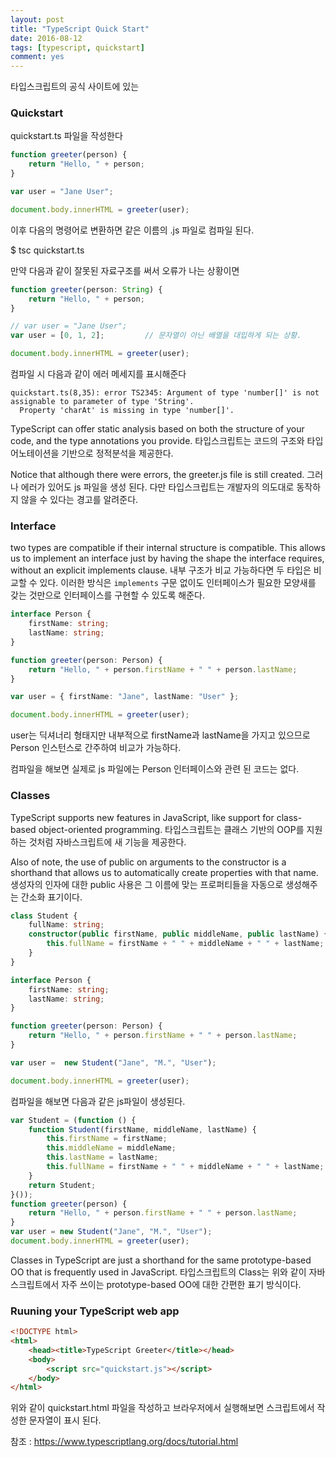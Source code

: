 ```yaml
---
layout: post
title: "TypeScript Quick Start"
date: 2016-08-12
tags: [typescript, quickstart]
comment: yes
---
```


타입스크립트의 공식 사이트에 있는

### Quickstart

quickstart.ts 파일을 작성한다

```typescript
function greeter(person) {
	return "Hello, " + person;
}

var user = "Jane User";

document.body.innerHTML = greeter(user);
```

이후 다음의 명령어로 변환하면 같은 이름의 .js 파일로 컴파일 된다.

$ tsc quickstart.ts

만약 다음과 같이 잘못된 자료구조를 써서 오류가 나는 상황이면

```typescript
function greeter(person: String) {
	return "Hello, " + person;
}

// var user = "Jane User";
var user = [0, 1, 2];         // 문자열이 아닌 배열을 대입하게 되는 상황.

document.body.innerHTML = greeter(user);
```

컴파일 시 다음과 같이 에러 메세지를 표시해준다

```
quickstart.ts(8,35): error TS2345: Argument of type 'number[]' is not assignable to parameter of type 'String'.
  Property 'charAt' is missing in type 'number[]'.
```

TypeScript can offer static analysis based on both the structure of your code, and the type annotations you provide.
타입스크립트는 코드의 구조와 타입 어노테이션을 기반으로 정적분석을 제공한다.

Notice that although there were errors, the greeter.js file is still created.
그러나 에러가 있어도 js 파일을 생성 된다. 다만 타입스크립트는 개발자의 의도대로 동작하지 않을 수 있다는 경고를 알려준다.

### Interface
two types are compatible if their internal structure is compatible. This allows us to implement an interface just by having the shape the interface requires, without an explicit implements clause.
내부 구조가 비교 가능하다면 두 타입은 비교할 수 있다. 이러한 방식은 `implements`  구문 없이도 인터페이스가 필요한 모양새를 갖는 것만으로 인터페이스를 구현할 수 있도록 해준다.

```typescript
interface Person {
	firstName: string;
	lastName: string;
}

function greeter(person: Person) {
	return "Hello, " + person.firstName + " " + person.lastName;
}

var user = { firstName: "Jane", lastName: "User" };

document.body.innerHTML = greeter(user);
```

user는 딕셔너리 형태지만 내부적으로 firstName과 lastName을 가지고 있으므로 Person 인스턴스로 간주하여 비교가 가능하다.

컴파일을 해보면 실제로 js 파일에는 Person 인터페이스와 관련 된 코드는 없다.

### Classes

TypeScript supports new features in JavaScript, like support for class-based object-oriented programming.
타입스크립트는 클래스 기반의 OOP를 지원하는 것처럼 자바스크립트에 새 기능을 제공한다.

Also of note, the use of public on arguments to the constructor is a shorthand that allows us to automatically create properties with that name.
생성자의 인자에 대한 public 사용은 그 이름에 맞는 프로퍼티들을 자동으로 생성해주는 간소화 표기이다.

```typescript
class Student {
	fullName: string;
	constructor(public firstName, public middleName, public lastName) {
		this.fullName = firstName + " " + middleName + " " + lastName;
	}
}

interface Person {
	firstName: string;
	lastName: string;
}

function greeter(person: Person) {
	return "Hello, " + person.firstName + " " + person.lastName;
}

var user =  new Student("Jane", "M.", "User");

document.body.innerHTML = greeter(user);
```

컴파일을 해보면 다음과 같은 js파일이 생성된다.

```javascript
var Student = (function () {
    function Student(firstName, middleName, lastName) {
        this.firstName = firstName;
        this.middleName = middleName;
        this.lastName = lastName;
        this.fullName = firstName + " " + middleName + " " + lastName;
    }
    return Student;
}());
function greeter(person) {
    return "Hello, " + person.firstName + " " + person.lastName;
}
var user = new Student("Jane", "M.", "User");
document.body.innerHTML = greeter(user);
```

Classes in TypeScript are just a shorthand for the same prototype-based OO that is frequently used in JavaScript.
타입스크립트의 Class는 위와 같이 자바스크립트에서 자주 쓰이는 prototype-based OO에 대한 간편한 표기 방식이다.

### Ruuning your TypeScript web app

```html
<!DOCTYPE html>
<html>
    <head><title>TypeScript Greeter</title></head>
    <body>
        <script src="quickstart.js"></script>
    </body>
</html>
```

위와 같이 quickstart.html 파일을 작성하고 브라우저에서 실행해보면 스크립트에서 작성한 문자열이 표시 된다.

참조 : https://www.typescriptlang.org/docs/tutorial.html
